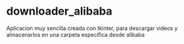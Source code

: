 # downloader_alibaba
Aplicacion muy sencilla creada con tkinter, para descargar videos y almacenarlos en una carpeta especifica desde alibaba
